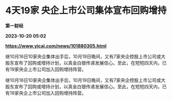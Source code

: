 # 4天19家 央企上市公司集体宣布回购增持
**第一财经**

**2023-10-20 05:02**

**https://www.yicai.com/news/101880305.html**

继10月16日10家央企集体出手后，10月19日晚间，又有7家央企控股上市公司或大股东宣布了回购或增持计划，以真金白银传递发展信心。至此，在短短四天内，已有19家央企上市公司加入回购增持阵营。

继10月16日10家央企集体出手后，10月19日晚间，又有7家央企控股上市公司或大股东宣布了回购或增持计划，以真金白银传递发展信心。至此，在短短四天内，已有19家央企上市公司加入回购增持阵营。